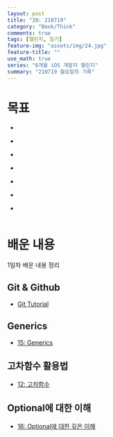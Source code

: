 ```yaml
---
layout: post
title: "38: 210719"
category: "Book/Think"
comments: true
tags: [챌린지, 일기]
feature-img: "assets/img/24.jpg"
feature-title: ""
use_math: true
series: "6개월 iOS 개발자 챌린지"
summary: "210719 월요일의 기록"
---
```





# 목표

* ~~~약먹기~~~
* ~~~스트레칭 및 운동~~~
* ~~~이른 기상~~~
* ~~~알고리즘 3문제~~~
* ~~~부스트 코스 정리~~~
* ~~~데이터 관련 질문 리스트 생성, 미팅 날짜 잡기~~~
* ~~~1일 1커밋~~~



# 배운 내용

1일차 배운 내용 정리

## Git & Github

* [Git Tutorial](https://wansook0316.github.io/dv/concept/2021/07/19/Git-Tutorial.html)


## Generics

* [15: Generics](http://wansook0316.github.io/dv/swift/2021/07/19/swift-15-Generic.html)


## 고차함수 활용법

* [12: 고차함수](http://wansook0316.github.io/dv/swift/2021/06/28/swift-12-%EA%B3%A0%EC%B0%A8%ED%95%A8%EC%88%98.html)


## Optional에 대한 이해

* [16: Optional에 대한 깊은 이해](http://wansook0316.github.io/dv/swift/2021/07/19/swift-16-Optional-binding-%EC%97%90%EB%8C%80%ED%95%B4%EC%84%9C.html)



